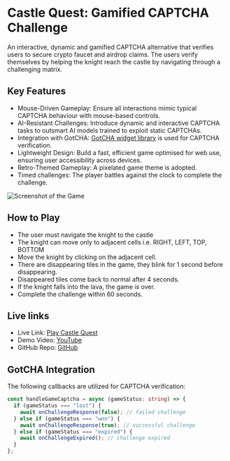 # Castle Quest: Gamified CAPTCHA Challenge

An interactive, dynamic and gamified CAPTCHA alternative that verifies users to secure crypto faucet and airdrop claims. The users verify themselves by helping the knight reach the castle by navigating through a challenging matrix.

## Key Features

- Mouse-Driven Gameplay: Ensure all interactions mimic typical CAPTCHA behaviour with mouse-based controls.
- AI-Resistant Challenges: Introduce dynamic and interactive CAPTCHA tasks to outsmart AI models trained to exploit static CAPTCHAs.
- Integration with GotCHA: <a href="https://github.com/tcerqueira/gotcha-widget-lib">GotCHA widget library</a> is used for CAPTCHA verification.
- Lightweight Design: Build a fast, efficient game optimised for web use, ensuring user accessibility across devices.
- Retro-Themed Gameplay: A pixelated game theme is adopted.
- Timed challenges: The player battles against the clock to complete the challenge.

![Screenshot of the Game](https://github.com/user-attachments/assets/1977c9ce-dfa3-416d-b2ee-18b05eb218eb)

## How to Play

- The user must navigate the knight to the castle
- The knight can move only to adjacent cells i.e. RIGHT, LEFT, TOP, BOTTOM
- Move the knight by clicking on the adjacent cell.
- There are disappearing tiles in the game, they blink for 1 second before disappearing.
- Disappeared tiles come back to normal after 4 seconds.
- If the knight falls into the lava, the game is over.
- Complete the challenge within 60 seconds.

## Live links

- Live Link: <a href="https://game-captcha.vercel.app/">Play Castle Quest</a>
- Demo Video: <a href="https://youtu.be/MC-0jwkRLFU">YouTube</a>
- GitHub Repo: <a href="https://game-captcha.vercel.app">GitHub</a>

## GotCHA Integration

The following callbacks are utilized for CAPTCHA verification:

```typescript
const handleGameCaptcha = async (gameStatus: string) => {
  if (gameStatus === "lost") {
    await onChallengeResponse(false); // failed challenge
  } else if (gameStatus === "won") {
    await onChallengeResponse(true); // successful challenge
  } else if (gameStatus === "expired") {
    await onChallengeExpired(); // challenge expired
  }
};
```
